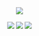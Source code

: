 <div align="center">
<img src="https://cdn.discordapp.com/attachments/916348412801212476/1107420191261986966/green_denizwp.png">
<br><br>
<img src="https://img.shields.io/badge/OS-Windows-darkgreen">
<img src="https://img.shields.io/badge/Browser-Brave-darkgreen">
<img src="https://komarev.com/ghpvc/?username=denizwp&color=0e680f">
</div>
